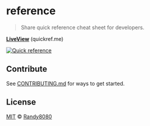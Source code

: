 # reference

> Share quick reference cheat sheet for developers.
 
**[LiveView](https://quickref.me/)** (quickref.me)

[![Quick reference](https://quickref.me/assets/image/preview.png)](https://quickref.me/)



## Contribute
See [CONTRIBUTING.md](https://github.com/Randy8080/reference/blob/main/CONTRIBUTING.md) for ways to get started.


## License
[MIT](https://github.com/Randy8080/reference/blob/main/LICENSE) © [Randy8080](https://github.com/Randy8080)

